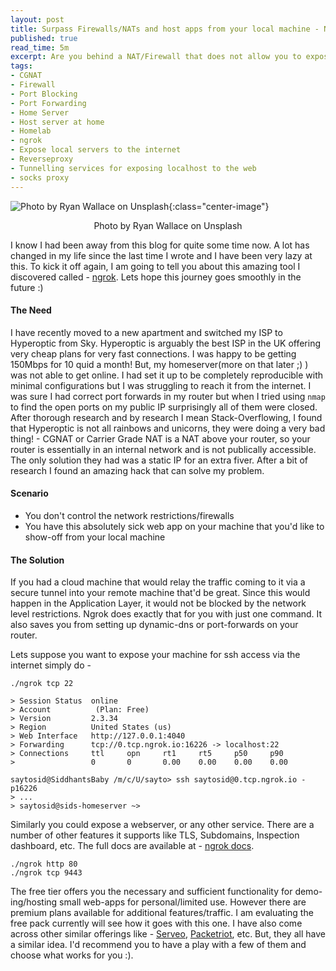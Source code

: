 ```yaml
---
layout: post
title: Surpass Firewalls/NATs and host apps from your local machine - NGROK
published: true
read_time: 5m
excerpt: Are you behind a NAT/Firewall that does not allow you to expose your apps to the public internet? Read through and you'll be able to surpass most restrictions and get your apps online instantly!
tags:
- CGNAT
- Firewall
- Port Blocking
- Port Forwarding
- Home Server
- Host server at home
- Homelab
- ngrok
- Expose local servers to the internet
- Reverseproxy
- Tunnelling services for exposing localhost to the web
- socks proxy
---
```


![Photo by Ryan Wallace on Unsplash]({{site.baseurl}}/images/ngrok/tunnel.jpg){:class="center-image"}  
<center>
Photo by Ryan Wallace on Unsplash
</center>

I know I had been away from this blog for quite some time now. A lot has changed in my life since the last time I wrote and I have been very lazy at this. To kick it off again, I am going to tell you about this amazing tool I discovered called - [ngrok](ngrok.com). Lets hope this journey goes smoothly in the future :)

#### The Need  
I have recently moved to a new apartment and switched my ISP to Hyperoptic from Sky. Hyperoptic is arguably the best ISP in the UK offering very cheap plans for very fast connections. I was  happy to be getting 150Mbps for 10 quid a month! But, my homeserver(more on that later ;) ) was not able to get online. I had set it up to be completely reproducible with minimal configurations but I was struggling to reach it from the internet. I was sure I had correct port forwards in my router but when I tried using `nmap` to find the open ports on my public IP surprisingly all of them were closed. After thorough research and by research I mean Stack-Overflowing, I found that Hyperoptic is not all rainbows and unicorns, they were doing a very bad thing! - CGNAT or Carrier Grade NAT is a NAT above your router, so your router is essentially in an internal network and is not publically accessible. The only solution they had was a static IP for an extra fiver. After a bit of research I found an amazing hack that can solve my problem.  


#### Scenario 

- You don't control the network restrictions/firewalls
- You have this absolutely sick web app on your machine that you'd like to show-off from your local machine  

#### The Solution  
If you had a cloud machine that would relay the traffic coming to it via a secure tunnel into your remote machine that'd be great. Since this would happen in the Application Layer, it would not be blocked by the network level restrictions. Ngrok does exactly that for you with just one command. It also saves you from setting up dynamic-dns or port-forwards on your router.  

Lets suppose you want to expose your machine for ssh access via the internet simply do - 
```
./ngrok tcp 22

> Session Status  online
> Account          (Plan: Free)
> Version         2.3.34
> Region          United States (us)
> Web Interface   http://127.0.0.1:4040
> Forwarding      tcp://0.tcp.ngrok.io:16226 -> localhost:22 
> Connections     ttl     opn     rt1     rt5     p50     p90     
>                 0       0       0.00    0.00    0.00    0.00
```
```
saytosid@SiddhantsBaby /m/c/U/sayto> ssh saytosid@0.tcp.ngrok.io -p16226
> ...
> saytosid@sids-homeserver ~>

```

Similarly you could expose a webserver, or any other service. There are a number of other features it supports like TLS, Subdomains, Inspection dashboard, etc. The full docs are available at - [ngrok docs](https://ngrok.com/docs).  
```
./ngrok http 80
./ngrok tcp 9443
```

The free tier offers you the necessary and sufficient functionality for demo-ing/hosting small web-apps for personal/limited use. However there are premium plans available for additional features/traffic. I am evaluating the free pack currently will see how it goes with this one. I have also come across other similar offerings like - [Serveo](https://serveo.net/), [Packetriot](https://packetriot.com/), etc. But, they all have a similar idea. I'd recommend you to have a play with a few of them and choose what works for you :). 
  